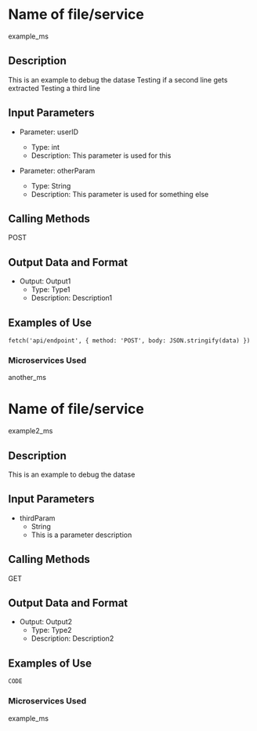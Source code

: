 # Name of file/service
example_ms

## Description
This is an example to debug the datase
Testing if a second line gets extracted
Testing a third line

## Input Parameters
- Parameter: userID
   - Type: int
   - Description: This parameter is used for this

- Parameter: otherParam
   - Type: String
   - Description: This parameter is used for something else

## Calling Methods
POST

## Output Data and Format
- Output: Output1
   - Type: Type1
   - Description: Description1

## Examples of Use
`
fetch('api/endpoint', {
   method: 'POST',
   body: JSON.stringify(data)
})
`

### Microservices Used
another_ms

# Name of file/service
example2_ms

## Description
This is an example to debug the datase

## Input Parameters
- thirdParam
   - String
   - This is a parameter description

## Calling Methods
GET

## Output Data and Format
- Output: Output2
   - Type: Type2
   - Description: Description2

## Examples of Use
`CODE`

### Microservices Used
example_ms